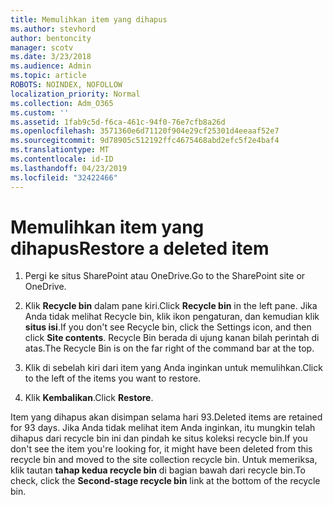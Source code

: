 ```yaml
---
title: Memulihkan item yang dihapus
ms.author: stevhord
author: bentoncity
manager: scotv
ms.date: 3/23/2018
ms.audience: Admin
ms.topic: article
ROBOTS: NOINDEX, NOFOLLOW
localization_priority: Normal
ms.collection: Adm_O365
ms.custom: ''
ms.assetid: 1fab9c5d-f6ca-461c-94f0-76e7cfb8a26d
ms.openlocfilehash: 3571360e6d71120f904e29cf25301d4eeaaf52e7
ms.sourcegitcommit: 9d78905c512192ffc4675468abd2efc5f2e4baf4
ms.translationtype: MT
ms.contentlocale: id-ID
ms.lasthandoff: 04/23/2019
ms.locfileid: "32422466"
---
```

# <a name="restore-a-deleted-item"></a><span data-ttu-id="7fa56-102">Memulihkan item yang dihapus</span><span class="sxs-lookup"><span data-stu-id="7fa56-102">Restore a deleted item</span></span>

1. <span data-ttu-id="7fa56-103">Pergi ke situs SharePoint atau OneDrive.</span><span class="sxs-lookup"><span data-stu-id="7fa56-103">Go to the SharePoint site or OneDrive.</span></span>
    
2. <span data-ttu-id="7fa56-104">Klik **Recycle bin** dalam pane kiri.</span><span class="sxs-lookup"><span data-stu-id="7fa56-104">Click **Recycle bin** in the left pane.</span></span> <span data-ttu-id="7fa56-105">Jika Anda tidak melihat Recycle bin, klik ikon pengaturan, dan kemudian klik **situs isi**.</span><span class="sxs-lookup"><span data-stu-id="7fa56-105">If you don't see Recycle bin, click the Settings icon, and then click **Site contents**.</span></span> <span data-ttu-id="7fa56-106">Recycle Bin berada di ujung kanan bilah perintah di atas.</span><span class="sxs-lookup"><span data-stu-id="7fa56-106">The Recycle Bin is on the far right of the command bar at the top.</span></span>
    
3. <span data-ttu-id="7fa56-107">Klik di sebelah kiri dari item yang Anda inginkan untuk memulihkan.</span><span class="sxs-lookup"><span data-stu-id="7fa56-107">Click to the left of the items you want to restore.</span></span>
    
4. <span data-ttu-id="7fa56-108">Klik **Kembalikan**.</span><span class="sxs-lookup"><span data-stu-id="7fa56-108">Click **Restore**.</span></span>
    
<span data-ttu-id="7fa56-109">Item yang dihapus akan disimpan selama hari 93.</span><span class="sxs-lookup"><span data-stu-id="7fa56-109">Deleted items are retained for 93 days.</span></span> <span data-ttu-id="7fa56-110">Jika Anda tidak melihat item Anda inginkan, itu mungkin telah dihapus dari recycle bin ini dan pindah ke situs koleksi recycle bin.</span><span class="sxs-lookup"><span data-stu-id="7fa56-110">If you don't see the item you're looking for, it might have been deleted from this recycle bin and moved to the site collection recycle bin.</span></span> <span data-ttu-id="7fa56-111">Untuk memeriksa, klik tautan **tahap kedua recycle bin** di bagian bawah dari recycle bin.</span><span class="sxs-lookup"><span data-stu-id="7fa56-111">To check, click the **Second-stage recycle bin** link at the bottom of the recycle bin.</span></span> 
  

